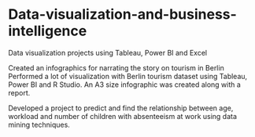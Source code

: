 # Data-visualization-and-business-intelligence
Data visualization projects using Tableau, Power BI and Excel

Created an infographics for narrating the story on tourism in Berlin
Performed a lot of visualization with Berlin tourism dataset using Tableau, Power BI and R Studio.
An A3 size infographic was created along with a report.

Developed a project to predict and find the relationship between age, workload and number of
children with absenteeism at work using data mining techniques.
